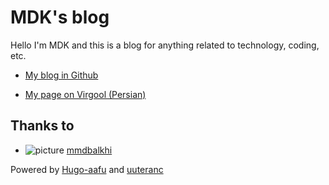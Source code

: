 # MDK's blog
Hello I'm MDK and this is a blog for anything related to technology, coding, etc.
- [My blog in Github](https://mdk84.github.io)

- [My page on Virgool (Persian)](https://virgool.io/@MDK)

## Thanks to

- ![picture](https://avatars.githubusercontent.com/mmdbalkhi?size=25)
[mmdbalkhi](https://github.com/mmdbalkhi)

Powered by [Hugo-aafu](https://github.com/darshanbaral/aafu) and [uuteranc](https://utteranc.es/)